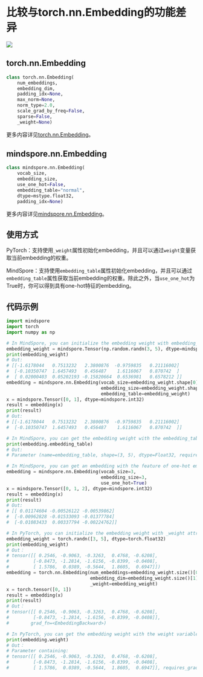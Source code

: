 # 比较与torch.nn.Embedding的功能差异

<a href="https://gitee.com/mindspore/docs/blob/master/docs/mindspore/source_zh_cn/note/api_mapping/pytorch_diff/nn_Embedding.md" target="_blank"><img src="https://mindspore-website.obs.cn-north-4.myhuaweicloud.com/website-images/master/resource/_static/logo_source.png"></a>

## torch.nn.Embedding

```python
class torch.nn.Embedding(
    num_embeddings,
    embedding_dim,
    padding_idx=None,
    max_norm=None,
    norm_type=2.0,
    scale_grad_by_freq=False,
    sparse=False,
    _weight=None)
```

更多内容详见[torch.nn.Embedding](https://pytorch.org/docs/1.5.0/nn.html#torch.nn.Embedding)。

## mindspore.nn.Embedding

```python
class mindspore.nn.Embedding(
    vocab_size,
    embedding_size,
    use_one_hot=False,
    embedding_table="normal",
    dtype=mstype.float32,
    padding_idx=None)
```

更多内容详见[mindspore.nn.Embedding](https://mindspore.cn/docs/zh-CN/master/api_python/nn/mindspore.nn.Embedding.html#mindspore.nn.Embedding)。

## 使用方式

PyTorch：支持使用`_weight`属性初始化embedding，并且可以通过`weight`变量获取当前embedding的权重。

MindSpore：支持使用`embedding_table`属性初始化embedding，并且可以通过`embedding_table`属性获取当前embedding的权重。除此之外，当`use_one_hot`为True时，你可以得到具有one-hot特征的embedding。

## 代码示例

```python
import mindspore
import torch
import numpy as np

# In MindSpore, you can initialize the embedding weight with embedding_table attribute.
embedding_weight = mindspore.Tensor(np.random.randn(3, 5), dtype=mindspore.float32)
print(embedding_weight)
# Out:
# [[-1.6178044   0.7513232   2.3800876  -0.9759835   0.21116002]
#  [-0.10350747  1.6457493   0.456487    1.6116067   0.870742  ]
#  [ 0.02000403  0.05202193 -0.15820664  0.6536981   0.6578212 ]]
embedding = mindspore.nn.Embedding(vocab_size=embedding_weight.shape[0],
                                   embedding_size=embedding_weight.shape[1],
                                   embedding_table=embedding_weight)
x = mindspore.Tensor([0, 1], dtype=mindspore.int32)
result = embedding(x)
print(result)
# Out:
# [[-1.6178044   0.7513232   2.3800876  -0.9759835   0.21116002]
#  [-0.10350747  1.6457493   0.456487    1.6116067   0.870742  ]]

# In MindSpore, you can get the embedding weight with the embedding_table attribute.
print(embedding.embedding_table)
# Out:
# Parameter (name=embedding_table, shape=(3, 5), dtype=Float32, requires_grad=True)

# In MindSpore, you can get an embedding with the feature of one-hot embedding when use_one_hot is True.
embedding = mindspore.nn.Embedding(vocab_size=3,
                                   embedding_size=3,
                                   use_one_hot=True)
x = mindspore.Tensor([0, 1, 2], dtype=mindspore.int32)
result = embedding(x)
print(result)
# Out:
# [[ 0.01174604 -0.00526122 -0.00539862]
#  [-0.00962828 -0.01533093 -0.01377784]
#  [-0.01083433  0.00337794 -0.00224762]]

# In PyTorch, you can initialize the embedding weight with _weight attribute.
embedding_weight = torch.randn([3, 5], dtype=torch.float32)
print(embedding_weight)
# Out：
# tensor([[ 0.2546, -0.9063, -0.3263,  0.4768, -0.6208],
#         [-0.8473, -1.2814, -1.6156, -0.8399, -0.0408],
#         [ 1.5786,  0.0389, -0.5644,  1.8605,  0.6947]])
embedding = torch.nn.Embedding(num_embeddings=embedding_weight.size()[0],
                               embedding_dim=embedding_weight.size()[1],
                               _weight=embedding_weight)
x = torch.tensor([0, 1])
result = embedding(x)
print(result)
# Out：
# tensor([[ 0.2546, -0.9063, -0.3263,  0.4768, -0.6208],
#         [-0.8473, -1.2814, -1.6156, -0.8399, -0.0408]],
#        grad_fn=<EmbeddingBackward>)

# In PyTorch, you can get the embedding weight with the weight variable.
print(embedding.weight)
# Out：
# Parameter containing:
# tensor([[ 0.2546, -0.9063, -0.3263,  0.4768, -0.6208],
#         [-0.8473, -1.2814, -1.6156, -0.8399, -0.0408],
#         [ 1.5786,  0.0389, -0.5644,  1.8605,  0.6947]], requires_grad=True)
```
